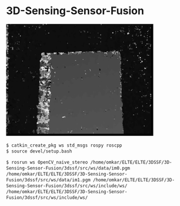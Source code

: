 # 3D-Sensing-Sensor-Fusion

<img src="https://github.com/omkarbhoite25/3D-Sensing-Sensor-Fusion/blob/main/3dssf/src/ws/include/ws/stero_matching_naive.png" width="400" >

```
$ catkin_create_pkg ws std_msgs rospy roscpp 
$ source devel/setup.bash
```

```
$ rosrun ws OpenCV_naive_stereo /home/omkar/ELTE/ELTE/3DSSF/3D-Sensing-Sensor-Fusion/3dssf/src/ws/data/im0.pgm /home/omkar/ELTE/ELTE/3DSSF/3D-Sensing-Sensor-Fusion/3dssf/src/ws/data/im1.pgm /home/omkar/ELTE/ELTE/3DSSF/3D-Sensing-Sensor-Fusion/3dssf/src/ws/include/ws/ /home/omkar/ELTE/ELTE/3DSSF/3D-Sensing-Sensor-Fusion/3dssf/src/ws/include/ws/ 

```

